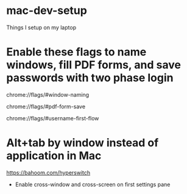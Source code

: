 # mac-dev-setup
Things I setup on my laptop

# Enable these flags to name windows, fill PDF forms, and save passwords with two phase login
chrome://flags/#window-naming

chrome://flags/#pdf-form-save

chrome://flags/#username-first-flow

# Alt+tab by window instead of application in Mac
https://bahoom.com/hyperswitch
- Enable cross-window and cross-screen on first settings pane
